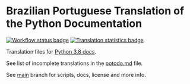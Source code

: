 # Brazilian Portuguese Translation of the Python Documentation

[![Workflow status badge][workflow_badge]][workflow_url]
[![Translation statistics badge][stats_badge]][transifex_url]

Translation files for [Python 3.8 docs][docs_url].

See list of incomplete translations in the [potodo.md][potodo] file.

See [main][main] branch for scripts, docs, license and more info.

[main]: https://github.com/python/python-docs-pt-br/tree/main
[potodo]: potodo.md?plain=1
[docs_url]: https://docs.python.org/pt-br/3.8/
[workflow_badge]: https://github.com/python/python-docs-pt-br/workflows/python-38/badge.svg
[workflow_url]: https://github.com/python/python-docs-pt-br/actions?workflow=python-38
[stats_badge]: https://img.shields.io/badge/dynamic/json?url=https%3A%2F%2Fgithub.com%2Fpython%2Fpython-docs-pt-br%2Fraw%2F3.8%2Fstats.json&query=translation&label=pt_BR
[transifex_url]: https://app.transifex.com/python-doc/python-newest/

